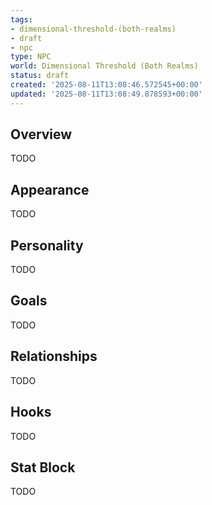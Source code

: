 ```yaml
---
tags:
- dimensional-threshold-(both-realms)
- draft
- npc
type: NPC
world: Dimensional Threshold (Both Realms)
status: draft
created: '2025-08-11T13:08:46.572545+00:00'
updated: '2025-08-11T13:08:49.878593+00:00'
---
```




## Overview

TODO
## Appearance

TODO
## Personality

TODO
## Goals

TODO
## Relationships

TODO
## Hooks

TODO
## Stat Block

TODO
